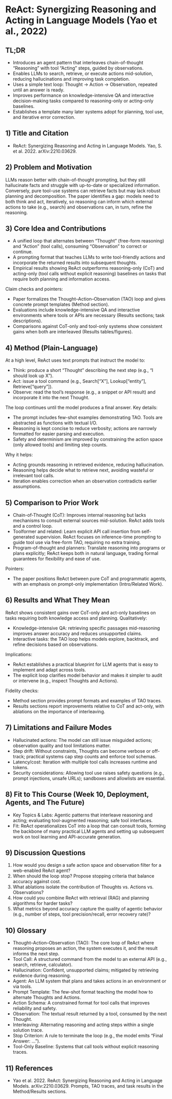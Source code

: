 # ReAct: Synergizing Reasoning and Acting in Language Models (Yao et al., 2022)

## TL;DR
- Introduces an agent pattern that interleaves chain-of-thought “Reasoning” with tool “Acting” steps, guided by observations.
- Enables LLMs to search, retrieve, or execute actions mid-solution, reducing hallucinations and improving task completion.
- Uses a simple text loop: Thought → Action → Observation, repeated until an answer is ready.
- Improves performance on knowledge-intensive QA and interactive decision-making tasks compared to reasoning-only or acting-only baselines.
- Establishes a template many later systems adopt for planning, tool use, and iterative error correction.

## 1) Title and Citation
- ReAct: Synergizing Reasoning and Acting in Language Models. Yao, S. et al. 2022. arXiv:2210.03629.

## 2) Problem and Motivation
LLMs reason better with chain-of-thought prompting, but they still hallucinate facts and struggle with up-to-date or specialized information. Conversely, pure tool-use systems can retrieve facts but may lack robust planning and decomposition. The paper identifies a gap: models need to both think and act, iteratively, so reasoning can inform which external actions to take (e.g., search) and observations can, in turn, refine the reasoning.

## 3) Core Idea and Contributions
- A unified loop that alternates between “Thought” (free-form reasoning) and “Action” (tool calls), consuming “Observation” to correct or continue.
- A prompting format that teaches LLMs to write tool-friendly actions and incorporate the returned results into subsequent thoughts.
- Empirical results showing ReAct outperforms reasoning-only (CoT) and acting-only (tool calls without explicit reasoning) baselines on tasks that require both planning and information access.

Claim checks and pointers:
- Paper formalizes the Thought–Action–Observation (TAO) loop and gives concrete prompt templates (Method section).
- Evaluations include knowledge-intensive QA and interactive environments where tools or APIs are necessary (Results sections; task descriptions).
- Comparisons against CoT-only and tool-only systems show consistent gains when both are interleaved (Results tables/figures).

## 4) Method (Plain-Language)
At a high level, ReAct uses text prompts that instruct the model to:
- Think: produce a short “Thought” describing the next step (e.g., “I should look up X”).
- Act: issue a tool command (e.g., Search[“X”], Lookup[“entity”], Retrieve[“query”]).
- Observe: read the tool’s response (e.g., a snippet or API result) and incorporate it into the next Thought.

The loop continues until the model produces a final answer. Key details:
- The prompt includes few-shot examples demonstrating TAO. Tools are abstracted as functions with textual I/O.
- Reasoning is kept concise to reduce verbosity; actions are narrowly formatted for easier parsing and execution.
- Safety and determinism are improved by constraining the action space (only allowed tools) and limiting step counts.

Why it helps:
- Acting grounds reasoning in retrieved evidence, reducing hallucination.
- Reasoning helps decide what to retrieve next, avoiding wasteful or irrelevant tool calls.
- Iteration enables correction when an observation contradicts earlier assumptions.

## 5) Comparison to Prior Work
- Chain-of-Thought (CoT): Improves internal reasoning but lacks mechanisms to consult external sources mid-solution. ReAct adds tools and a control loop.
- Toolformer and related: Learn explicit API call insertion from self-generated supervision. ReAct focuses on inference-time prompting to guide tool use via free-form TAO, requiring no extra training.
- Program-of-thought and planners: Translate reasoning into programs or plans explicitly; ReAct keeps both in natural language, trading formal guarantees for flexibility and ease of use.

Pointers:
- The paper positions ReAct between pure CoT and programmatic agents, with an emphasis on prompt-only implementation (Intro/Related Work).

## 6) Results and What They Mean
ReAct shows consistent gains over CoT-only and act-only baselines on tasks requiring both knowledge access and planning. Qualitatively:
- Knowledge-intensive QA: retrieving specific passages mid-reasoning improves answer accuracy and reduces unsupported claims.
- Interactive tasks: the TAO loop helps models explore, backtrack, and refine decisions based on observations.

Implications:
- ReAct establishes a practical blueprint for LLM agents that is easy to implement and adapt across tools.
- The explicit loop clarifies model behavior and makes it simpler to audit or intervene (e.g., inspect Thoughts and Actions).

Fidelity checks:
- Method section provides prompt formats and examples of TAO traces.
- Results sections report improvements relative to CoT and act-only, with ablations on the importance of interleaving.

## 7) Limitations and Failure Modes
- Hallucinated actions: The model can still issue misguided actions; observation quality and tool limitations matter.
- Step drift: Without constraints, Thoughts can become verbose or off-track; practical systems cap step counts and enforce tool schemas.
- Latency/cost: Iteration with multiple tool calls increases runtime and tokens.
- Security considerations: Allowing tool use raises safety questions (e.g., prompt injections, unsafe URLs); sandboxes and allowlists are essential.

## 8) Fit to This Course (Week 10, Deployment, Agents, and The Future)
- Key Topics & Labs: Agentic patterns that interleave reasoning and acting; evaluating tool-augmented reasoning; safe tool interfaces.
- Fit: ReAct operationalizes CoT into a loop that can consult tools, forming the backbone of many practical LLM agents and setting up subsequent work on tool learning and API-accurate generation.

## 9) Discussion Questions
1) How would you design a safe action space and observation filter for a web-enabled ReAct agent?
2) When should the loop stop? Propose stopping criteria that balance accuracy against cost.
3) What ablations isolate the contribution of Thoughts vs. Actions vs. Observations?
4) How could you combine ReAct with retrieval (RAG) and planning algorithms for harder tasks?
5) What metrics beyond accuracy capture the quality of agentic behavior (e.g., number of steps, tool precision/recall, error recovery rate)?

## 10) Glossary
- Thought–Action–Observation (TAO): The core loop of ReAct where reasoning proposes an action, the system executes it, and the result informs the next step.
- Tool Call: A structured command from the model to an external API (e.g., search, retrieve, calculator).
- Hallucination: Confident, unsupported claims; mitigated by retrieving evidence during reasoning.
- Agent: An LLM system that plans and takes actions in an environment or via tools.
- Prompt Template: The few-shot format teaching the model how to alternate Thoughts and Actions.
- Action Schema: A constrained format for tool calls that improves reliability and safety.
- Observation: The textual result returned by a tool, consumed by the next Thought.
- Interleaving: Alternating reasoning and acting steps within a single solution trace.
- Stop Criterion: A rule to terminate the loop (e.g., the model emits “Final Answer: …”).
- Tool-Only Baseline: Systems that call tools without explicit reasoning traces.

## 11) References
- Yao et al. 2022. ReAct: Synergizing Reasoning and Acting in Language Models. arXiv:2210.03629. Prompts, TAO traces, and task results in the Method/Results sections.
